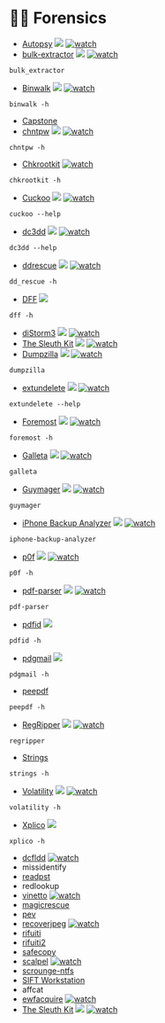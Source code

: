 # 👨‍⚕️ Forensics

* [Autopsy](http://www.sleuthkit.org/autopsy/)   [![](https://raw.githubusercontent.com/hhhrrrttt222111/Ethical-Hacking-Tools/master/0/github.png?token=AKLVDP4M2RTUFTJVE5QLRV26WYYCE)](https://github.com/sleuthkit/autopsy)    [![watch](https://raw.githubusercontent.com/hhhrrrttt222111/Ethical-Hacking-Tools/master/0/yt.png?token=AKLVDPY5647PJVN6MSLDOHS6WYYGY)](https://www.youtube.com/watch?v=HNJuQyWJhwg)
* [bulk-extractor](https://tools.kali.org/forensics/bulk-extractor)   [![](https://raw.githubusercontent.com/hhhrrrttt222111/Ethical-Hacking-Tools/master/0/gitlab.png?token=AKLVDP5MB6RCSXS423WWIA26WYYWM)](https://gitlab.com/kalilinux/packages/bulk-extractor)    [![watch](https://raw.githubusercontent.com/hhhrrrttt222111/Ethical-Hacking-Tools/master/0/yt.png?token=AKLVDPY5647PJVN6MSLDOHS6WYYGY)](https://www.youtube.com/watch?v=V41wfNKtF7Y)

```
bulk_extractor
```

* [Binwalk](http://tools.kali.org/forensics/binwalk)   [![](https://raw.githubusercontent.com/hhhrrrttt222111/Ethical-Hacking-Tools/master/0/github.png?token=AKLVDP4M2RTUFTJVE5QLRV26WYYCE)](https://github.com/ReFirmLabs/binwalk)    [![watch](https://raw.githubusercontent.com/hhhrrrttt222111/Ethical-Hacking-Tools/master/0/yt.png?token=AKLVDPY5647PJVN6MSLDOHS6WYYGY)](https://www.youtube.com/watch?v=kVeAXSS-H8U)

```
binwalk -h
```

* [Capstone](https://tools.kali.org/forensics/capstone)
* [chntpw](https://tools.kali.org/password-attacks/chntpw)   [![](https://raw.githubusercontent.com/hhhrrrttt222111/Ethical-Hacking-Tools/master/0/gitlab.png?token=AKLVDP5MB6RCSXS423WWIA26WYYWM)](https://gitlab.com/kalilinux/packages/chntpw)    [![watch](https://raw.githubusercontent.com/hhhrrrttt222111/Ethical-Hacking-Tools/master/0/yt.png?token=AKLVDPY5647PJVN6MSLDOHS6WYYGY)](https://www.youtube.com/watch?v=m_6SY8r0VY0)

```
chntpw -h
```

* [Chkrootkit](https://en.wikipedia.org/wiki/Chkrootkit)       [![watch](https://raw.githubusercontent.com/hhhrrrttt222111/Ethical-Hacking-Tools/master/0/yt.png?token=AKLVDPY5647PJVN6MSLDOHS6WYYGY)](https://www.youtube.com/watch?v=I5PwKM7UmTM)

```
chkrootkit -h
```

* [Cuckoo](https://tools.kali.org/forensics/cuckoo)   [![](https://raw.githubusercontent.com/hhhrrrttt222111/Ethical-Hacking-Tools/master/0/github.png?token=AKLVDP4M2RTUFTJVE5QLRV26WYYCE)](https://github.com/cuckoosandbox)    [![watch](https://raw.githubusercontent.com/hhhrrrttt222111/Ethical-Hacking-Tools/master/0/yt.png?token=AKLVDPY5647PJVN6MSLDOHS6WYYGY)](https://www.youtube.com/watch?v=xadEiL2gMyw)

```
cuckoo --help
```

* [dc3dd](https://tools.kali.org/forensics/dc3dd)   [![](https://raw.githubusercontent.com/hhhrrrttt222111/Ethical-Hacking-Tools/master/0/gitlab.png?token=AKLVDP5MB6RCSXS423WWIA26WYYWM)](https://gitlab.com/kalilinux/packages/dc3dd)    [![watch](https://raw.githubusercontent.com/hhhrrrttt222111/Ethical-Hacking-Tools/master/0/yt.png?token=AKLVDPY5647PJVN6MSLDOHS6WYYGY)](https://www.youtube.com/watch?v=u9KNWItM3o0)

```
dc3dd --help
```

* [ddrescue](https://tools.kali.org/forensics/ddrescue)   [![](https://raw.githubusercontent.com/hhhrrrttt222111/Ethical-Hacking-Tools/master/0/gitlab.png?token=AKLVDP5MB6RCSXS423WWIA26WYYWM)](https://gitlab.com/kalilinux/packages/ddrescue)    [![watch](https://raw.githubusercontent.com/hhhrrrttt222111/Ethical-Hacking-Tools/master/0/yt.png?token=AKLVDPY5647PJVN6MSLDOHS6WYYGY)](https://www.youtube.com/watch?v=9mCLjMdWAoI)

```
dd_rescue -h
```

* [DFF](https://tools.kali.org/forensics/dff)   [![](https://raw.githubusercontent.com/hhhrrrttt222111/Ethical-Hacking-Tools/master/0/gitlab.png?token=AKLVDP5MB6RCSXS423WWIA26WYYWM)](https://gitlab.com/kalilinux/packages/dff)

```
dff -h
```

* [diStorm3](https://tools.kali.org/reverse-engineering/distorm3)   [![](https://raw.githubusercontent.com/hhhrrrttt222111/Ethical-Hacking-Tools/master/0/github.png?token=AKLVDP4M2RTUFTJVE5QLRV26WYYCE)](https://github.com/gdabah/distorm)    [![watch](https://raw.githubusercontent.com/hhhrrrttt222111/Ethical-Hacking-Tools/master/0/yt.png?token=AKLVDPY5647PJVN6MSLDOHS6WYYGY)](https://www.youtube.com/watch?v=crLzoDU2zSw)
* [The Sleuth Kit](https://www.sleuthkit.org/)   [![](https://raw.githubusercontent.com/hhhrrrttt222111/Ethical-Hacking-Tools/master/0/github.png?token=AKLVDP4M2RTUFTJVE5QLRV26WYYCE)](https://github.com/sleuthkit/sleuthkit)    [![watch](https://raw.githubusercontent.com/hhhrrrttt222111/Ethical-Hacking-Tools/master/0/yt.png?token=AKLVDPY5647PJVN6MSLDOHS6WYYGY)](https://www.youtube.com/watch?v=R-IE2j04Chc)
* [Dumpzilla](https://tools.kali.org/forensics/dumpzilla)   [![](https://raw.githubusercontent.com/hhhrrrttt222111/Ethical-Hacking-Tools/master/0/gitlab.png?token=AKLVDP5MB6RCSXS423WWIA26WYYWM)](https://gitlab.com/kalilinux/packages/dumpzilla)    [![watch](https://raw.githubusercontent.com/hhhrrrttt222111/Ethical-Hacking-Tools/master/0/yt.png?token=AKLVDPY5647PJVN6MSLDOHS6WYYGY)](https://www.youtube.com/watch?v=fc8oZcTtidw)

```
dumpzilla
```

* [extundelete](https://tools.kali.org/forensics/extundelete)   [![](https://raw.githubusercontent.com/hhhrrrttt222111/Ethical-Hacking-Tools/master/0/gitlab.png?token=AKLVDP5MB6RCSXS423WWIA26WYYWM)](https://gitlab.com/kalilinux/packages/extundelete)    [![watch](https://raw.githubusercontent.com/hhhrrrttt222111/Ethical-Hacking-Tools/master/0/yt.png?token=AKLVDPY5647PJVN6MSLDOHS6WYYGY)](https://www.youtube.com/watch?v=TodA-Nk8lsk)

```
extundelete --help
```

* [Foremost](https://tools.kali.org/forensics/foremost)   [![](https://raw.githubusercontent.com/hhhrrrttt222111/Ethical-Hacking-Tools/master/0/gitlab.png?token=AKLVDP5MB6RCSXS423WWIA26WYYWM)](https://gitlab.com/kalilinux/packages/foremost)    [![watch](https://raw.githubusercontent.com/hhhrrrttt222111/Ethical-Hacking-Tools/master/0/yt.png?token=AKLVDPY5647PJVN6MSLDOHS6WYYGY)](https://www.youtube.com/watch?v=UlnNnn0obSM)

```
foremost -h
```

* [Galleta](https://tools.kali.org/forensics/galleta)   [![](https://raw.githubusercontent.com/hhhrrrttt222111/Ethical-Hacking-Tools/master/0/gitlab.png?token=AKLVDP5MB6RCSXS423WWIA26WYYWM)](https://gitlab.com/kalilinux/packages/galleta)    [![watch](https://raw.githubusercontent.com/hhhrrrttt222111/Ethical-Hacking-Tools/master/0/yt.png?token=AKLVDPY5647PJVN6MSLDOHS6WYYGY)](https://www.youtube.com/watch?v=yS1OhNX5oQA)

```
galleta
```

* [Guymager](https://tools.kali.org/forensics/guymager)   [![](https://raw.githubusercontent.com/hhhrrrttt222111/Ethical-Hacking-Tools/master/0/gitlab.png?token=AKLVDP5MB6RCSXS423WWIA26WYYWM)](https://gitlab.com/kalilinux/packages/guymager)    [![watch](https://raw.githubusercontent.com/hhhrrrttt222111/Ethical-Hacking-Tools/master/0/yt.png?token=AKLVDPY5647PJVN6MSLDOHS6WYYGY)](https://www.youtube.com/watch?v=mqHx7HutQLo)

```
guymager
```

* [iPhone Backup Analyzer](https://tools.kali.org/forensics/iphone-backup-analyzer)   [![](https://raw.githubusercontent.com/hhhrrrttt222111/Ethical-Hacking-Tools/master/0/gitlab.png?token=AKLVDP5MB6RCSXS423WWIA26WYYWM)](https://gitlab.com/kalilinux/packages/iphone-backup-analyzer)    [![watch](https://raw.githubusercontent.com/hhhrrrttt222111/Ethical-Hacking-Tools/master/0/yt.png?token=AKLVDPY5647PJVN6MSLDOHS6WYYGY)](https://www.youtube.com/watch?v=-u8Ccsz-uI0)

```
iphone-backup-analyzer
```

* [p0f](https://tools.kali.org/information-gathering/p0f)   [![](https://raw.githubusercontent.com/hhhrrrttt222111/Ethical-Hacking-Tools/master/0/gitlab.png?token=AKLVDP5MB6RCSXS423WWIA26WYYWM)](https://gitlab.com/kalilinux/packages/p0f)    [![watch](https://raw.githubusercontent.com/hhhrrrttt222111/Ethical-Hacking-Tools/master/0/yt.png?token=AKLVDPY5647PJVN6MSLDOHS6WYYGY)](https://www.youtube.com/watch?v=-QMNlkbVxmw)

```
p0f -h
```

* [pdf-parser](https://tools.kali.org/forensics/pdf-parser)   [![](https://raw.githubusercontent.com/hhhrrrttt222111/Ethical-Hacking-Tools/master/0/gitlab.png?token=AKLVDP5MB6RCSXS423WWIA26WYYWM)](https://gitlab.com/kalilinux/packages/pdf-parser)    [![watch](https://raw.githubusercontent.com/hhhrrrttt222111/Ethical-Hacking-Tools/master/0/yt.png?token=AKLVDPY5647PJVN6MSLDOHS6WYYGY)](https://www.youtube.com/watch?v=E0oxxJn7sLM)

```
pdf-parser
```

* [pdfid](https://tools.kali.org/forensics/pdfid)   [![](https://raw.githubusercontent.com/hhhrrrttt222111/Ethical-Hacking-Tools/master/0/gitlab.png?token=AKLVDP5MB6RCSXS423WWIA26WYYWM)](https://gitlab.com/kalilinux/packages/pdfid)

```
pdfid -h
```

* [pdgmail](https://tools.kali.org/forensics/pdgmail)   [![](https://raw.githubusercontent.com/hhhrrrttt222111/Ethical-Hacking-Tools/master/0/gitlab.png?token=AKLVDP5MB6RCSXS423WWIA26WYYWM)](https://gitlab.com/kalilinux/packages/pdgmail)

```
pdgmail -h
```

* [peepdf](https://tools.kali.org/forensics/peepdf)

```
peepdf -h
```

* [RegRipper](https://tools.kali.org/forensics/regripper)   [![](https://raw.githubusercontent.com/hhhrrrttt222111/Ethical-Hacking-Tools/master/0/github.png?token=AKLVDP4M2RTUFTJVE5QLRV26WYYCE)](https://github.com/keydet89/RegRipper2.8)    [![watch](https://raw.githubusercontent.com/hhhrrrttt222111/Ethical-Hacking-Tools/master/0/yt.png?token=AKLVDPY5647PJVN6MSLDOHS6WYYGY)](https://www.youtube.com/watch?v=WmUVpBw-jtk)

```
regripper
```

* [Strings](https://www.howtogeek.com/427805/how-to-use-the-strings-command-on-linux/)  &#x20;

```
strings -h
```

* [Volatility](https://tools.kali.org/forensics/volatility)   [![](https://raw.githubusercontent.com/hhhrrrttt222111/Ethical-Hacking-Tools/master/0/github.png?token=AKLVDP4M2RTUFTJVE5QLRV26WYYCE)](https://github.com/volatilityfoundation/volatility)    [![watch](https://raw.githubusercontent.com/hhhrrrttt222111/Ethical-Hacking-Tools/master/0/yt.png?token=AKLVDPY5647PJVN6MSLDOHS6WYYGY)](https://www.youtube.com/watch?v=Cs0Gc3GtfZY)

```
volatility -h
```

* [Xplico](https://tools.kali.org/information-gathering/xplico)   [![](https://raw.githubusercontent.com/hhhrrrttt222111/Ethical-Hacking-Tools/master/0/gitlab.png?token=AKLVDP5MB6RCSXS423WWIA26WYYWM)](https://gitlab.com/kalilinux/packages/xplico)

```
xplico -h
```

* [dcfldd](https://null-byte.wonderhowto.com/how-to/hack-like-pro-digital-forensics-using-kali-part-2-acquiring-hard-drive-image-for-analysis-0155533/)   [![watch](https://raw.githubusercontent.com/hhhrrrttt222111/Ethical-Hacking-Tools/master/0/yt.png?token=AKLVDPY5647PJVN6MSLDOHS6WYYGY)](https://www.youtube.com/watch?v=CzLeqjAf95c)
* missidentify
* [readpst](https://installlion.com/kali/kali/main/r/readpst/install/index.html)
* redlookup
* [vinetto](http://vinetto.sourceforge.net/)   [![watch](https://raw.githubusercontent.com/hhhrrrttt222111/Ethical-Hacking-Tools/master/0/yt.png?token=AKLVDPY5647PJVN6MSLDOHS6WYYGY)](https://www.youtube.com/watch?v=D8VCQ1b6NJI)
* [magicrescue](https://installlion.com/kali/kali/main/m/magicrescue/install/index.html)
* [pev](https://installlion.com/kali/kali/main/p/pev/install/index.html)
* [recoverjpeg](https://installlion.com/kali/kali/main/r/recoverjpeg/install/index.html)   [![watch](https://raw.githubusercontent.com/hhhrrrttt222111/Ethical-Hacking-Tools/master/0/yt.png?token=AKLVDPY5647PJVN6MSLDOHS6WYYGY)](https://www.youtube.com/watch?v=DskqctlV3Co)
* [rifuiti](https://installlion.com/kali/kali/main/r/rifiuti/index.html)
* [rifuiti2](https://kalilinuxtutorials.com/rifiuti2/)  &#x20;
* [safecopy](https://installlion.com/kali/kali/main/s/safecopy/install/index.html)
* [scalpel](https://www.howtoforge.com/recover-deleted-files-with-scalpel)    [![watch](https://raw.githubusercontent.com/hhhrrrttt222111/Ethical-Hacking-Tools/master/0/yt.png?token=AKLVDPY5647PJVN6MSLDOHS6WYYGY)](https://www.youtube.com/watch?v=1_yeQstTD9o)
* [scrounge-ntfs](https://en.kali.tools/all/?tool=1208)
* [SIFT Workstation](https://www.sans.org/tools/sift-workstation)
* affcat
* [ewfacquire](https://linux.die.net/man/1/ewfacquire)    [![watch](https://raw.githubusercontent.com/hhhrrrttt222111/Ethical-Hacking-Tools/master/0/yt.png?token=AKLVDPY5647PJVN6MSLDOHS6WYYGY)](https://www.youtube.com/watch?v=4D5XZ0AK9ak)
* [The Sleuth Kit](https://www.sleuthkit.org/)   [![](https://raw.githubusercontent.com/hhhrrrttt222111/Ethical-Hacking-Tools/master/0/github.png?token=AKLVDP4M2RTUFTJVE5QLRV26WYYCE)](https://github.com/sleuthkit/sleuthkit)    [![watch](https://raw.githubusercontent.com/hhhrrrttt222111/Ethical-Hacking-Tools/master/0/yt.png?token=AKLVDPY5647PJVN6MSLDOHS6WYYGY)](https://www.youtube.com/watch?v=R-IE2j04Chc)
